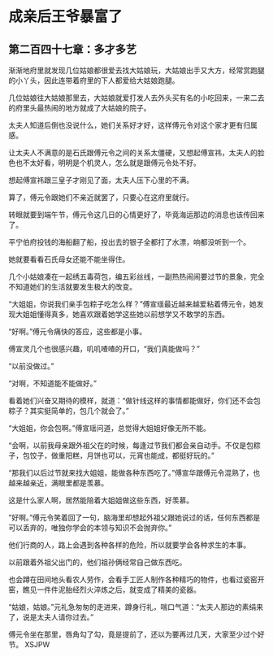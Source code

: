# 成亲后王爷暴富了 
 ## 第二百四十七章：多才多艺
  渐渐地府里就发现几位姑娘都很爱去找大姑娘玩，大姑娘出手又大方，经常赏跑腿的小丫头，因此连带着府里的下人都爱给大姑娘跑腿。  
  
 几位姑娘往大姑娘那里去，大姑娘就爱打发人去外头买有名的小吃回来，一来二去的府里头最热闹的地方就成了大姑娘的院子。  
  
 太夫人知道后倒也没说什么，她们关系好才好，这样傅元令对这个家才更有归属感。  
  
 让太夫人不满意的是石氏跟傅元令之间的关系太僵硬，又想起傅宣祎，太夫人的脸色也不太好看，明明是个机灵人，怎么就是跟傅元令处不好。  
  
 想起傅宣祎跟三皇子才刚见了面，太夫人压下心里的不满。  
  
 算了，傅元令跟她们不亲近就罢了，只要心在这府里就行。  
  
 转眼就要到端午节，傅元令这几日的心情更好了，毕竟海运那边的消息也该传回来了。  
  
 平宁伯府投钱的海船翻了船，投出去的银子全都打了水漂，响都没听到一个。  
  
 她就要看看石氏母女还能不能坐得住。  
  
 几个小姑娘凑在一起绣五毒荷包，编五彩丝线，一副热热闹闹要过节的景象，完全不知道她们的生活就要发生极大的改变。  
  
 “大姐姐，你说我们亲手包粽子吃怎么样？”傅宣瑶最近越来越爱粘着傅元令，她发现大姐姐懂得真多，她喜欢跟着她学这些她以前想学又不敢学的东西。  
  
 “好啊。”傅元令痛快的答应，这些都是小事。  
  
 傅宣灵几个也很感兴趣，叽叽喳喳的开口，“我们真能做吗？”  
  
 “以前没做过。”  
  
 “对啊，不知道能不能做好。”  
  
 看着她们兴奋又期待的模样，就道：“做针线这样的事情都能做好，你们还不会包粽子？其实挺简单的，包几个就会了。”  
  
 “大姐姐，你会包啊。”傅宣瑶问道，总觉得大姐姐好像无所不能。  
  
 “会啊，以前我母亲跟外祖父在的时候，每逢过节我们都会亲自动手。不仅是包粽子，包饺子，做重阳糕，月饼也可以，元宵也能成，都挺好玩的。”  
  
 “那我们以后过节就来找大姐姐，能做各种东西吃了。”傅宣华跟傅元令混熟了，也越来越亲近，满眼里都是羡慕。  
  
 这是什么家人啊，居然能陪着大姐姐做这些东西，好羡慕。  
  
 ”好啊。”傅元令笑着回了一句，脑海里却想起外祖父跟她说过的话，任何东西都是可以丢弃的，唯独你学会的本领与知识不会抛弃你。”  
  
 他们行商的人，路上会遇到各种各样的危险，所以就要学会各种求生的本事。  
  
 以前跟着外祖父出门的，他们祖孙俩经常自己做东西吃。  
  
 也会蹲在田间地头看农人劳作，会看手工匠人制作各种精巧的物件，也看过瓷窑开窑，瞧见一件件泥胎经烈火淬炼之后，就变成了精美的瓷器。  
  
 “姑娘，姑娘。”元礼急匆匆的走进来，蹲身行礼，喘口气道：“太夫人那边的素绢来了，说是太夫人请你过去。”  
  
 傅元令坐在那里，唇角勾了勾，竟是提前了，还以为要再过几天，大家至少过个好节。 
XSJPW
